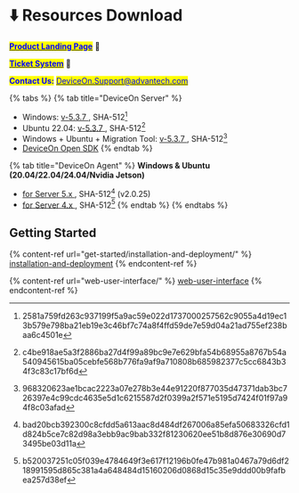 # ⬇️ Resources Download

[<mark style="color:blue;">**Product Landing Page**</mark>](https://campaign.advantech.online/en/DeviceOn/index.html) :link:

[<mark style="color:blue;">**Ticket System**</mark>](https://wesstorage.blob.core.windows.net/cloudservice/index.html) :link:

<mark style="color:blue;">**Contact Us:**</mark> [<mark style="color:blue;">DeviceOn.Support@advantech.com</mark>](mailto:DeviceOn.Support@advantech.com)

{% tabs %}
{% tab title="DeviceOn Server" %}
* Windows: [v-5.3.7 ](https://eiot.blob.core.windows.net/deviceon/DeviceOn_Server_Setup_5.3.7.exe), SHA-512[^1]
* Ubuntu 22.04: [v-5.3.7 ](https://eiot.blob.core.windows.net/deviceon/DeviceOn_Server_Ubuntu-22.04_x64_5.3.7.run), SHA-512[^2]&#x20;
* Windows + Ubuntu + Migration Tool: [v-5.3.7 ](https://eiot.blob.core.windows.net/deviceon/DeviceOn_Server.zip), SHA-512[^3]&#x20;
* [DeviceOn Open SDK](https://eiot.blob.core.windows.net/deviceon/DeviceOn_Server_SDK.zip)
{% endtab %}

{% tab title="DeviceOn Agent" %}
**Windows & Ubuntu (20.04/22.04/24.04/Nvidia Jetson)**

* [for Server 5.x ](https://eiot.blob.core.windows.net/deviceon/WISE-Agent%20for%20v5.0.zip), SHA-512[^4] (v2.0.25)
* [for Server 4.x ](https://eiot.blob.core.windows.net/deviceon/WISE-Agent.zip), SHA-512[^5]&#x20;
{% endtab %}
{% endtabs %}

## Getting Started

{% content-ref url="get-started/installation-and-deployment/" %}
[installation-and-deployment](get-started/installation-and-deployment/)
{% endcontent-ref %}

{% content-ref url="web-user-interface/" %}
[web-user-interface](web-user-interface/)
{% endcontent-ref %}

[^1]: 2581a759fd263c937199f5a9ac59e022d1737000257562c9055a4d19ec13b579e798ba21eb19e3c46bf7c74a8f4ffd59de7e59d04a21ad755ef238baa6c4501e

[^2]: c4be918ae5a3f2886ba27d4f99a89bc9e7e629bfa54b68955a8767b54a540945615ba05cebfe568b776fa9af9a710808b685982377c5cc6843b34f3c83c17bf6d

[^3]: 968320623ae1bcac2223a07e278b3e44e91220f877035d47371dab3bc726397e4c99cdc4635e5d1c6215587d2f0399a2f571e5195d7424f01f97a94f8c03afad

[^4]: bad20bcb392300c8cfdd5a613aac8d484df267006a85efa50683326cfd1d824b5ce7c82d98a3ebb9ac9bab332f81230620ee51b8d876e30690d73495be03d11a

[^5]: b520037251c05f039e4784649f3e617f12196b0fe47b981a0467a79d6df218991595d865c381a4a648484d15160206d0868d15c35e9ddd00b9fafbea257d38ef
